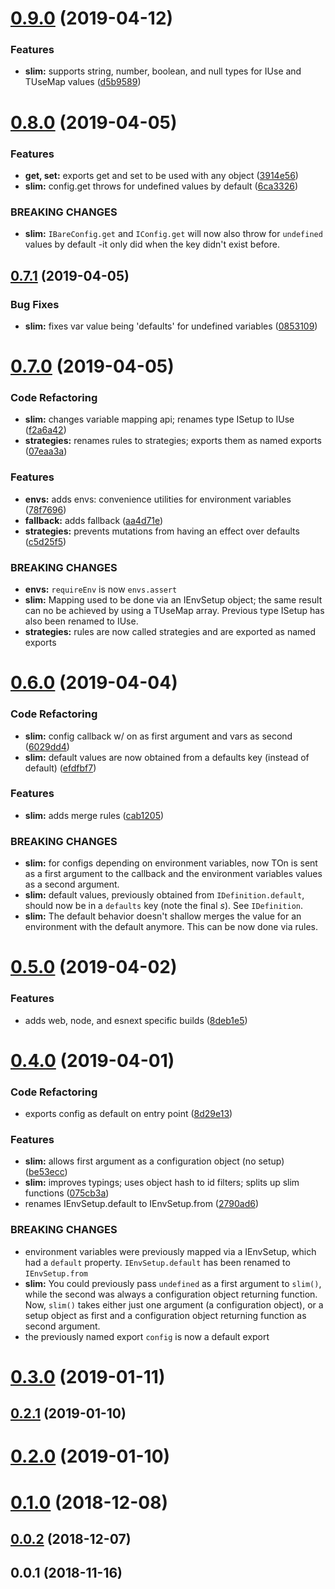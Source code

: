 # [0.9.0](https://github.com/rafamel/slimconf/compare/v0.8.0...v0.9.0) (2019-04-12)


### Features

* **slim:** supports string, number, boolean, and null types for IUse and TUseMap values ([d5b9589](https://github.com/rafamel/slimconf/commit/d5b9589))



# [0.8.0](https://github.com/rafamel/slimconf/compare/v0.7.1...v0.8.0) (2019-04-05)


### Features

* **get, set:** exports get and set to be used with any object ([3914e56](https://github.com/rafamel/slimconf/commit/3914e56))
* **slim:** config.get throws for undefined values by default ([6ca3326](https://github.com/rafamel/slimconf/commit/6ca3326))


### BREAKING CHANGES

* **slim:** `IBareConfig.get` and `IConfig.get` will now also throw for `undefined` values by
default -it only did when the key didn't exist before.



## [0.7.1](https://github.com/rafamel/slimconf/compare/v0.7.0...v0.7.1) (2019-04-05)


### Bug Fixes

* **slim:** fixes var value being 'defaults' for undefined variables ([0853109](https://github.com/rafamel/slimconf/commit/0853109))



# [0.7.0](https://github.com/rafamel/slimconf/compare/v0.6.0...v0.7.0) (2019-04-05)


### Code Refactoring

* **slim:** changes variable mapping api; renames type ISetup to IUse ([f2a6a42](https://github.com/rafamel/slimconf/commit/f2a6a42))
* **strategies:** renames rules to strategies; exports them as named exports ([07eaa3a](https://github.com/rafamel/slimconf/commit/07eaa3a))


### Features

* **envs:** adds envs: convenience utilities for environment variables ([78f7696](https://github.com/rafamel/slimconf/commit/78f7696))
* **fallback:** adds fallback ([aa4d71e](https://github.com/rafamel/slimconf/commit/aa4d71e))
* **strategies:** prevents mutations from having an effect over defaults ([c5d25f5](https://github.com/rafamel/slimconf/commit/c5d25f5))


### BREAKING CHANGES

* **envs:** `requireEnv` is now `envs.assert`
* **slim:** Mapping used to be done via an IEnvSetup object; the same result can no be achieved
by using a TUseMap array. Previous type ISetup has also been renamed to IUse.
* **strategies:** rules are now called strategies and are exported as named exports



# [0.6.0](https://github.com/rafamel/slimconf/compare/v0.5.0...v0.6.0) (2019-04-04)


### Code Refactoring

* **slim:** config callback w/ on as first argument and vars as second ([6029dd4](https://github.com/rafamel/slimconf/commit/6029dd4))
* **slim:** default values are now obtained from a defaults key (instead of default) ([efdfbf7](https://github.com/rafamel/slimconf/commit/efdfbf7))


### Features

* **slim:** adds merge rules ([cab1205](https://github.com/rafamel/slimconf/commit/cab1205))


### BREAKING CHANGES

* **slim:** for configs depending on environment variables, now TOn is sent as a first argument
to the callback and the environment variables values as a second argument.
* **slim:** default values, previously obtained from `IDefinition.default`, should now be in a
`defaults` key (note the final *s*). See `IDefinition`.
* **slim:** The default behavior doesn't shallow merges the value for an environment with the
default anymore. This can be now done via rules.



# [0.5.0](https://github.com/rafamel/slimconf/compare/v0.4.0...v0.5.0) (2019-04-02)


### Features

* adds web, node, and esnext specific builds ([8deb1e5](https://github.com/rafamel/slimconf/commit/8deb1e5))



# [0.4.0](https://github.com/rafamel/slimconf/compare/v0.3.0...v0.4.0) (2019-04-01)


### Code Refactoring

* exports config as default on entry point ([8d29e13](https://github.com/rafamel/slimconf/commit/8d29e13))


### Features

* **slim:** allows first argument as a configuration object (no setup) ([be53ecc](https://github.com/rafamel/slimconf/commit/be53ecc))
* **slim:** improves typings; uses object hash to id filters; splits up slim functions ([075cb3a](https://github.com/rafamel/slimconf/commit/075cb3a))
* renames IEnvSetup.default to IEnvSetup.from ([2790ad6](https://github.com/rafamel/slimconf/commit/2790ad6))


### BREAKING CHANGES

* environment variables were previously mapped via a IEnvSetup, which had a `default`
property. `IEnvSetup.default` has been renamed to `IEnvSetup.from`
* **slim:** You could previously pass `undefined` as a first argument to `slim()`, while the
second was always a configuration object returning function. Now, `slim()` takes either just one
argument (a configuration object), or a setup object as first and a configuration object returning
function as second argument.
* the previously named export `config` is now a default export



# [0.3.0](https://github.com/rafamel/slimconf/compare/v0.2.1...v0.3.0) (2019-01-11)



## [0.2.1](https://github.com/rafamel/slimconf/compare/v0.2.0...v0.2.1) (2019-01-10)



# [0.2.0](https://github.com/rafamel/slimconf/compare/v0.1.0...v0.2.0) (2019-01-10)



# [0.1.0](https://github.com/rafamel/slimconf/compare/v0.0.2...v0.1.0) (2018-12-08)



## [0.0.2](https://github.com/rafamel/slimconf/compare/v0.0.1...v0.0.2) (2018-12-07)



## 0.0.1 (2018-11-16)



